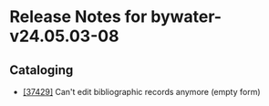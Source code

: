 
# Release Notes for bywater-v24.05.03-08

## Cataloging

- [[37429]](http://bugs.koha-community.org/bugzilla3/show_bug.cgi?id=37429) Can't edit bibliographic records anymore (empty form)


